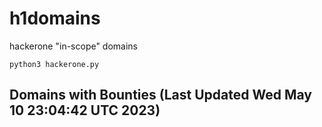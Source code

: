 # h1domains
hackerone "in-scope" domains

`python3 hackerone.py`
## Domains with Bounties (Last Updated Wed May 10 23:04:42 UTC 2023)
```

```

